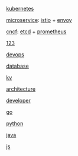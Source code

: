 [kubernetes](/topic/k8s/k8s.md)

[microservice](/topic/microservice/istio/istio.md): [istio](/topic/microservice/istio/istio.md) + [envoy](/topic/microservice/envoy/envoy.md)

[cncf](/topic/cncf/cncf.md): [etcd](/topic/cncf/etcd/etcd.md) + [prometheus](/topic/cncf/envoy/prometheus.md)

[123](/topic/cncf/etcd/etcd-deployment.md)

[devops](/topic/devops/devops.md)

[database](/topic/database/database.md)

[kv](/topic/kv/kv.md)

[architecture](/topic/architecture/architecture.md)

[developer](/topic/developer/developer.md)

[go](/topic/go/go.md)

[python](/topic/python/python.md)

[java](/topic/java/java.md)

[js](/topic/js/js.md)